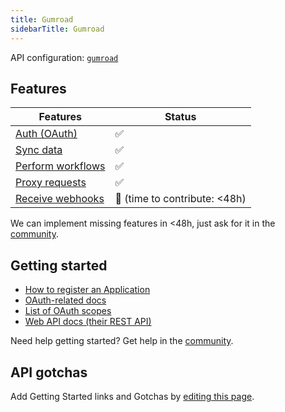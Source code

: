 ```yaml
---
title: Gumroad
sidebarTitle: Gumroad
---
```


API configuration: [`gumroad`]()

## Features

| Features | Status |
| - | - |
| [Auth (OAuth)](/integrate/guides/authorize-an-api) | ✅ |
| [Sync data](/integrate/guides/sync-data-from-an-api) | ✅ |
| [Perform workflows](/integrate/guides/perform-workflows-with-an-api) | ✅ |
| [Proxy requests](/integrate/guides/proxy-requests-to-an-api) | ✅ |
| [Receive webhooks](/integrate/guides/receive-webhooks-from-an-api) | 🚫 (time to contribute: &lt;48h) |

We can implement missing features in &lt;48h, just ask for it in the [community]().

## Getting started

-   [How to register an Application](https://app.gumroad.com/settings/advanced#application-form)
-   [OAuth-related docs](https://help.gumroad.com/article/280-create-application-api)
-   [List of OAuth scopes](https://app.gumroad.com/api#api-scopes)
-   [Web API docs (their REST API)](https://app.gumroad.com/api#api-methods)

Need help getting started? Get help in the [community]().

## API gotchas

Add Getting Started links and Gotchas by [editing this page]().
